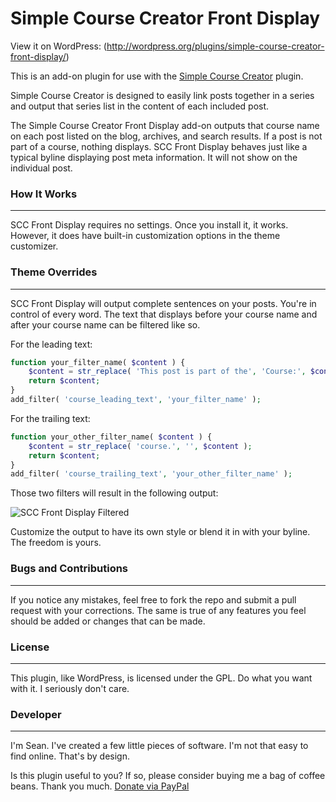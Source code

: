 Simple Course Creator Front Display
=====================

View it on WordPress: (http://wordpress.org/plugins/simple-course-creator-front-display/)

This is an add-on plugin for use with the [Simple Course Creator](https://github.com/sdavismedia/simple-course-creator
) plugin.

Simple Course Creator is designed to easily link posts together in a series and output that series list in the content of each included post.

The Simple Course Creator Front Display add-on outputs that course name on each post listed on the blog, archives, and search results. If a post is not part of a course, nothing displays. SCC Front Display behaves just like a typical byline displaying post meta information. It will not show on the individual post.

### How It Works
---

SCC Front Display requires no settings. Once you install it, it works. However, it does have built-in customization options in the theme customizer.

### Theme Overrides
---

SCC Front Display will output complete sentences on your posts. You're in control of every word. The text that displays before your course name and after your course name can be filtered like so.

For the leading text:

```php
function your_filter_name( $content ) {
	$content = str_replace( 'This post is part of the', 'Course:', $content );
	return $content;
}
add_filter( 'course_leading_text', 'your_filter_name' );
```

For the trailing text:

```php
function your_other_filter_name( $content ) {
	$content = str_replace( 'course.', '', $content );
	return $content;
}
add_filter( 'course_trailing_text', 'your_other_filter_name' );
```

Those two filters will result in the following output:

![SCC Front Display Filtered](http://buildwpyourself.com/wp-content/uploads/edd/2014/04/sccfd-filtered.png)

Customize the output to have its own style or blend it in with your byline. The freedom is yours.

### Bugs and Contributions
---

If you notice any mistakes, feel free to fork the repo and submit a pull request with your corrections. The same is true of any features you feel should be added or changes that can be made. 

### License
---

This plugin, like WordPress, is licensed under the GPL. Do what you want with it. I seriously don't care. 

### Developer
---

I'm Sean. I've created a few little pieces of software. I'm not that easy to find online. That's by design.

Is this plugin useful to you? If so, please consider buying me a bag of coffee beans. Thank you much. [Donate via
 PayPal](https://www.paypal.com/cgi-bin/webscr?cmd=_s-xclick&hosted_button_id=52HQDSEUA542S)